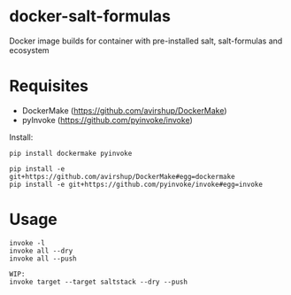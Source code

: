 # docker-salt-formulas
Docker image builds for container with pre-installed salt, salt-formulas and ecosystem

# Requisites

* DockerMake (https://github.com/avirshup/DockerMake)
* pyInvoke (https://github.com/pyinvoke/invoke)

Install:

    pip install dockermake pyinvoke

    pip install -e git+https://github.com/avirshup/DockerMake#egg=dockermake
    pip install -e git+https://github.com/pyinvoke/invoke#egg=invoke

# Usage

    invoke -l
    invoke all --dry
    invoke all --push
 
    WIP:
    invoke target --target saltstack --dry --push

